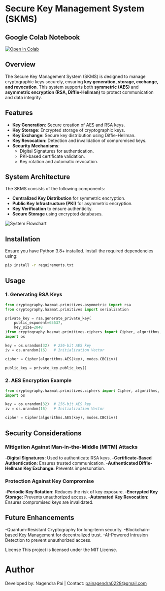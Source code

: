 # Secure Key Management System (SKMS)

## Google Colab Notebook  
[![Open in Colab](https://colab.research.google.com/assets/colab-badge.svg)](https://colab.research.google.com/drive/1KSNEY1-4qhB8zJ1JVBdGf9a_khT7qNXk?usp=sharing)

## **Overview**
The Secure Key Management System (SKMS) is designed to manage cryptographic keys securely, ensuring **key generation, storage, exchange, and revocation**. This system supports both **symmetric (AES)** and **asymmetric encryption (RSA, Diffie-Hellman)** to protect communication and data integrity.

## **Features**
- **Key Generation**: Secure creation of AES and RSA keys.
- **Key Storage**: Encrypted storage of cryptographic keys.
- **Key Exchange**: Secure key distribution using Diffie-Hellman.
- **Key Revocation**: Detection and invalidation of compromised keys.
- **Security Mechanisms**:
  - Digital Signatures for authentication.
  - PKI-based certificate validation.
  - Key rotation and automatic revocation.

## **System Architecture**
The SKMS consists of the following components:
- **Centralized Key Distribution** for symmetric encryption.
- **Public Key Infrastructure (PKI)** for asymmetric encryption.
- **Key Verification** to ensure authenticity.
- **Secure Storage** using encrypted databases.

![System Flowchart](architecture.png)

## **Installation**
Ensure you have Python 3.8+ installed. Install the required dependencies using:

```bash
pip install -r requirements.txt
```

## Usage
### 1. Generating RSA Keys
```python
from cryptography.hazmat.primitives.asymmetric import rsa
from cryptography.hazmat.primitives import serialization

private_key = rsa.generate_private_key(
    public_exponent=65537,
    key_size=2048
)from cryptography.hazmat.primitives.ciphers import Cipher, algorithms, modes
import os

key = os.urandom(32)  # 256-bit AES key
iv = os.urandom(16)   # Initialization Vector

cipher = Cipher(algorithms.AES(key), modes.CBC(iv))

public_key = private_key.public_key()
```

### 2. AES Encryption Example
```python
from cryptography.hazmat.primitives.ciphers import Cipher, algorithms, modes
import os

key = os.urandom(32)  # 256-bit AES key
iv = os.urandom(16)   # Initialization Vector

cipher = Cipher(algorithms.AES(key), modes.CBC(iv))
```

## Security Considerations
### Mitigation Against Man-in-the-Middle (MITM) Attacks
-**Digital Signatures:** Used to authenticate RSA keys.
-**Certificate-Based Authentication:** Ensures trusted communication.
-**Authenticated Diffie-Hellman Key Exchange:** Prevents impersonation.

### Protection Against Key Compromise
-**Periodic Key Rotation:** Reduces the risk of key exposure.
-**Encrypted Key Storage:** Prevents unauthorized access.
-**Automated Key Revocation:** Ensures compromised keys are invalidated.

## Future Enhancements
-Quantum-Resistant Cryptography for long-term security.
-Blockchain-based Key Management for decentralized trust.
-AI-Powered Intrusion Detection to prevent unauthorized access.

License
This project is licensed under the MIT License.

# Author
Developed by: Nagendra Pai | Contact: painagendra0228@gmail.com
